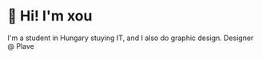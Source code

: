 # 👋 Hi! I'm xou
I'm a student in Hungary stuying IT, and I also do graphic design.
Designer @ Plave
